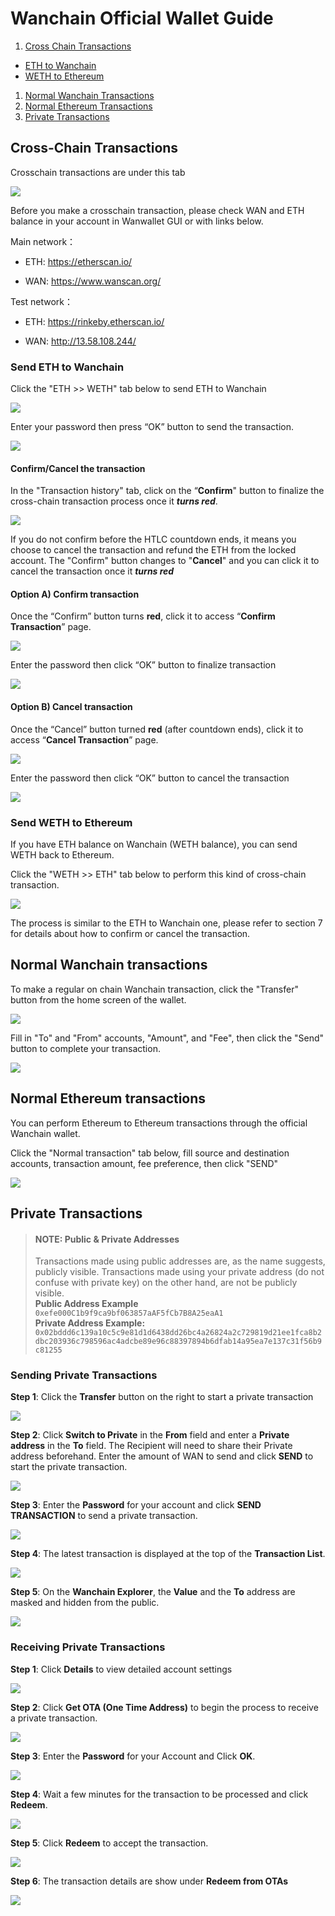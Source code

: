 # Wanchain Official Wallet Guide


1. [Cross Chain Transactions](#crosschain)   
  * [ETH to Wanchain](#ethtowan)
  * [WETH to Ethereum](#wethtoeth)
1. [Normal Wanchain Transactions](#wan)
1. [Normal Ethereum Transactions](#eth)   
1. [Private Transactions](#private)   



<div id="crosschain"></div>  

## Cross-Chain Transactions

Crosschain transactions are under this tab

![](media/Wanwalletcrosschain.png)

Before you make a crosschain transaction, please check WAN and ETH balance in your account in Wanwallet GUI or with links below.

Main network：

* ETH: https://etherscan.io/

* WAN: https://www.wanscan.org/


Test network：

* ETH: https://rinkeby.etherscan.io/

* WAN: http://13.58.108.244/

<div id="ethtowan"></div>  

### Send ETH to Wanchain

Click the "ETH >> WETH" tab below to send ETH to Wanchain

![](media/WanwalletETHtoWanchain.png)

Enter your password then press “OK” button to send the transaction.

![](media/WanwalletsendTransaction.png)


#### Confirm/Cancel the transaction

In the "Transaction history" tab, click on the “**Confirm**" button to finalize the cross-chain transaction process once it _**turns red**_.

![](media/Wanwalletconfirmcanceltransaction.png)

If you do not confirm before the HTLC countdown ends, it means you choose to cancel the transaction and refund the ETH from the locked account. 
The "Confirm" button changes to "**Cancel**" and you can click it to cancel the transaction once it _**turns red**_



#### Option A) Confirm transaction

Once the “Confirm” button turns **red**, click it to access “**Confirm Transaction**” page.

![](media/Wanwalletconfirmtransaction1.png)

Enter the password then click “OK” button to finalize transaction 

![](media/Wanwalletconfirmtransaction2.png)



#### Option B) Cancel transaction

Once the “Cancel” button turned **red** (after countdown ends), click it to access “**Cancel Transaction**” page.

![](media/Wanwalletcanceltransaction1.png)

Enter the password then click “OK” button to cancel the transaction 

![](media/Wanwalletcanceltransaction2.png)

<div id="wethtoeth"></div>  

### Send WETH to Ethereum

If you have ETH balance on Wanchain (WETH balance), you can send WETH back to Ethereum.

Click the "WETH >> ETH" tab below to perform this kind of cross-chain transaction.    

![](media/WanwalletWETHtoETH.png)

The process is similar to the ETH to Wanchain one, please refer to section 7 for details about how to confirm or cancel the transaction.


<div id="wan"></div>  

## Normal Wanchain transactions

To make a regular on chain Wanchain transaction, click the "Transfer" button from the home screen of the wallet. 

![](media/wanhome.jpg)

Fill in "To" and "From" accounts, "Amount", and "Fee", then click the "Send" button to complete your transaction.

![](media/wantrans.jpg)

<div id="eth"></div> 

## Normal Ethereum transactions

You can perform Ethereum to Ethereum transactions through the official Wanchain wallet.

Click the "Normal transaction" tab below, fill source and destination accounts, transaction amount, fee preference, then click "SEND"

![](media/WanwalletETHtoETH.png)

<div id="private"></div> 

## Private Transactions

>#### NOTE: Public & Private Addresses  
>Transactions made using public addresses are, as the name suggests, publicly visible. Transactions made using your private address (do not confuse with private key) on the other hand, are not be publicly visible.  
>**Public Address Example**  
>`0xefe000C1b9f9ca9bf063857aAF5fCb7B8A25eaA1`  
>**Private Address Example:**  
>`0x02bddd6c139a10c5c9e81d1d6438dd26bc4a26824a2c729819d21ee1fca8b2dbc203936c798596ac4adcbe89e96c88397894b6dfab14a95ea7e137c31f56b9c81255`  

### Sending Private Transactions

**Step 1**: Click the **Transfer** button on the right to start a private transaction


![](media/WanchainPrivate1.png)

**Step 2**: Click **Switch to Private** in the **From** field and enter a **Private address** in the **To** field. The Recipient will need to share their Private address beforehand. Enter the amount of WAN to send and click **SEND** to start the private transaction. 


![](media/WanchainPrivate2.png)

**Step 3**: Enter the **Password** for your account and click **SEND TRANSACTION** to send a private transaction. 

![](media/WanchainPrivate3.png)


**Step 4**: The latest transaction is displayed at the top of the **Transaction List**. 

![](media/WanchainPrivate4.png)

**Step 5**: On the **Wanchain Explorer**, the **Value**  and the **To** address are masked and hidden from the public.

![](media/WanchainPrivate5.png)


### Receiving Private Transactions

**Step 1**: Click **Details** to view detailed account settings

![](media/WanchainPrivate6.png)


**Step 2**: Click **Get OTA (One Time Address)** to begin the process to receive a private transaction.

![](media/WanchainPrivate7.png)

**Step 3**: Enter the **Password** for your Account and Click **OK**. 

![](media/WanchainPrivate8.png)

**Step 4**: Wait a few minutes for the transaction to be processed and click **Redeem**. 

![](media/WanchainPrivate10.png)

**Step 5**: Click **Redeem** to accept the transaction.

![](media/WanchainPrivate11.png)

**Step 6**: The transaction details are show under **Redeem from OTAs**

![](media/WanchainPrivate12.png)
